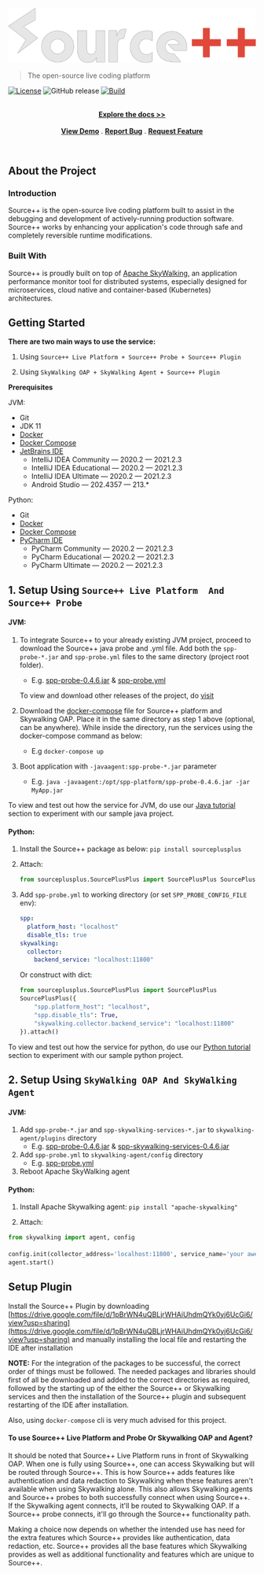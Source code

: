 
![](https://raw.githubusercontent.com/sourceplusplus/live-platform/7499e55842712c5ded71ca683290774785debc67/.github/media/sourcepp_logo.svg)
 

>  The open-source live coding platform

[![License](https://img.shields.io/github/license/sourceplusplus/live-platform)](LICENSE) ![GitHub release](https://img.shields.io/github/v/release/sourceplusplus/live-platform?include_prereleases) [![Build](https://github.com/sourceplusplus/live-platform/actions/workflows/build.yml/badge.svg)](https://github.com/sourceplusplus/live-platform/actions/workflows/build.yml)

<p align="center"> 
<br />
<a href="https://github.com/sourceplusplus/documentation"><strong>Explore the docs >></strong></a>
<br /><br />
<a href="https://github.com/sourceplusplus/documentation"><strong>View Demo</strong></a>
.
<a href="https://github.com/sourceplusplus/live-platform/issues"><strong>Report Bug</strong></a>
.
<a href="https://github.com/sourceplusplus/live-platform/issues"><strong>Request Feature</strong></a>
</p>
<br/>

<!-- 	ABOUT THE PROJECT -->
## About the Project

### Introduction
Source++ is the open-source live coding platform built to assist in the debugging and development of actively-running production software. Source++ works by enhancing your application's code through safe and completely reversible runtime modifications.

### Built With
Source++ is proudly built on top of [Apache SkyWalking](https://skywalking.apache.org), an application performance monitor tool for distributed systems, especially designed for microservices, cloud native and container-based (Kubernetes) architectures.

<!-- GETTING STARTED -->
## Getting Started
  
  **There are two main ways to use the service:**
 
 1. Using `Source++ Live Platform + Source++ Probe + Source++ Plugin`

2. Using `SkyWalking OAP + SkyWalking Agent + Source++ Plugin`

**Prerequisites**

 JVM:
- Git
-  JDK 11
-  [Docker](https://docs.docker.com/engine/install)
-  [Docker Compose](https://docs.docker.com/compose/install/)
-  [JetBrains IDE](https://www.jetbrains.com)
    -   IntelliJ IDEA Community — 2020.2 — 2021.2.3
    -   IntelliJ IDEA Educational — 2020.2 — 2021.2.3
    -   IntelliJ IDEA Ultimate — 2020.2 — 2021.2.3
    -   Android Studio — 202.4357 — 213.*
   
    
  Python:
- Git
-   [Docker](https://docs.docker.com/engine/install)
-  [Docker Compose](https://docs.docker.com/compose/install/)
-   [PyCharm IDE](https://www.jetbrains.com/pycharm/)
    -   PyCharm Community — 2020.2 — 2021.2.3
    -   PyCharm Educational — 2020.2 — 2021.2.3
    -   PyCharm Ultimate — 2020.2 — 2021.2.3
    

## 1.  Setup Using	 `Source++ Live Platform  And Source++ Probe`

#### JVM:
	
1. To integrate Source++ to your already existing JVM project, proceed to download the Source++ java probe and .yml file.  Add  both the `spp-probe-*.jar` and `spp-probe.yml` files to the same directory (project root folder).
    -   E.g. [spp-probe-0.4.6.jar](https://github.com/sourceplusplus/probe-jvm/releases/download/0.4.6/spp-probe-0.4.6.jar) & [spp-probe.yml](https://docs.sourceplusplus.com/implementation/tools/probe/configuration/)
   
	 To view and  download other releases of the project, do [visit](https://github.com/sourceplusplus/probe-jvm/releases/)

2.  Download the [docker-compose](https://github.com/sourceplusplus/live-platform/blob/master/docker/docker-compose.yml) file for Source++ platform and Skywalking OAP. Place it in the same directory as step 1 above (optional, can be anywhere).  While inside the directory,  run the services using  the docker-compose command as below:

	- E.g  `docker-compose up`
 
3.  Boot application with `-javaagent:spp-probe-*.jar` parameter
    -   E.g. `java -javaagent:/opt/spp-platform/spp-probe-0.4.6.jar -jar MyApp.jar`

<!--Sample structure for JVM applications:
![tut-java.png](https://github.com/sourceplusplus/tutorial-jvm/blob/master/img/tut-java.png?raw=true)-->

To view and test out how the service for JVM, do use our [Java tutorial](https://github.com/sourceplusplus/tutorial-jvm) section to experiment with our sample java project.

#### Python:

 1. Install the Source++ package as below:
     `pip install sourceplusplus`
  
 2. Attach:
      ```python
      from sourceplusplus.SourcePlusPlus import SourcePlusPlus SourcePlusPlus().attach()
      ```
	
 3.  Add `spp-probe.yml` to working directory (or set `SPP_PROBE_CONFIG_FILE` env):
		```yml
		spp:
		  platform_host: "localhost"
		  disable_tls: true
		skywalking:
		  collector:
		    backend_service: "localhost:11800"
		```
		Or construct with dict:

		```python
		from sourceplusplus.SourcePlusPlus import SourcePlusPlus
		SourcePlusPlus({
		    "spp.platform_host": "localhost",
		    "spp.disable_tls": True,
		    "skywalking.collector.backend_service": "localhost:11800"
		}).attach()
		```

<!--Sample structure for Python applications:
![](https://github.com/sourceplusplus/tutorial-python/raw/master/img/tut-python.png)-->

To view and test out how the service for python, do use our [Python tutorial](https://github.com/sourceplusplus/tutorial-python) section to experiment with our sample python project.

## 2.  Setup Using `SkyWalking OAP And SkyWalking Agent`
#### JVM:

1.  Add `spp-probe-*.jar` and `spp-skywalking-services-*.jar` to `skywalking-agent/plugins` directory
    -   E.g. [spp-probe-0.4.6.jar](https://github.com/sourceplusplus/probe-jvm/releases/download/0.4.6/spp-probe-0.4.6.jar) & [spp-skywalking-services-0.4.6.jar](https://github.com/sourceplusplus/probe-jvm/releases/download/0.4.6/spp-skywalking-services-0.4.6.jar)
2.  Add `spp-probe.yml` to `skywalking-agent/config` directory
    -   E.g. [spp-probe.yml](https://docs.sourceplusplus.com/implementation/tools/probe/configuration/)
3.  Reboot Apache SkyWalking agent

#### Python:

1. Install Apache Skywalking agent:
		`pip install "apache-skywalking"`
		
2. Attach:
```python
from skywalking import agent, config

config.init(collector_address='localhost:11800', service_name='your awesome service')
agent.start()
```


## Setup Plugin
Install the Source++ Plugin by downloading [https://drive.google.com/file/d/1pBrWN4uQBLjrWHAiUhdmQYk0yj6UcGi6/view?usp=sharing](https://drive.google.com/file/d/1pBrWN4uQBLjrWHAiUhdmQYk0yj6UcGi6/view?usp=sharing) and manually installing the local file and restarting the IDE after installation

**NOTE:**
For the integration of the packages to be successful, the correct order of things must be followed. The needed packages and libraries should first of all be downloaded and added to the correct directories as required, followed by the starting up of the either the Source++ or Skywalking services and then the installation of the Source++ plugin and subsequent restarting of the IDE after installation.

Also, using `docker-compose` cli is very much advised for this project.

#### To use Source++ Live Platform and Probe Or Skywalking OAP and Agent?

It should be noted that Source++ Live Platform runs in front of Skywalking OAP. When one is fully using Source++, one can access Skywalking but will be routed through Source++. This is how Source++ adds features like authentication and data redaction to Skywalking when these features aren't available when using Skywalking alone. This also allows Skywalking agents and Source++ probes to both successfully connect when using Source++. If the Skywalking agent connects, it'll be routed to Skywalking OAP. If a Source++ probe connects, it'll go through the Source++ functionality path.

Making a choice now depends on whether the intended use has need for the extra features which Source++ provides like authentication, data redaction, etc. Source++ provides all the base features which Skywalking provides as well as additional functionality and features which are unique to Source++.
